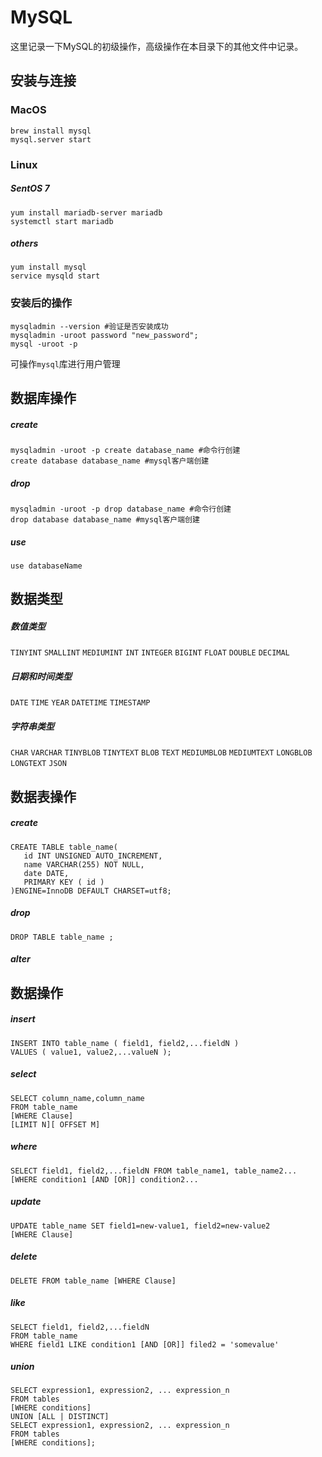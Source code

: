 # MySQL
这里记录一下MySQL的初级操作，高级操作在本目录下的其他文件中记录。

## 安装与连接

### MacOS
```
brew install mysql
mysql.server start
```

### Linux
##### SentOS 7
```
yum install mariadb-server mariadb
systemctl start mariadb
```
##### others
```
yum install mysql
service mysqld start
```
### 安装后的操作
```
mysqladmin --version #验证是否安装成功
mysqladmin -uroot password "new_password";
mysql -uroot -p
```
可操作`mysql`库进行用户管理

## 数据库操作
##### create 
```
mysqladmin -uroot -p create database_name #命令行创建
create database database_name #mysql客户端创建
```
##### drop
```
mysqladmin -uroot -p drop database_name #命令行创建
drop database database_name #mysql客户端创建
```
##### use
```
use databaseName
```

## 数据类型
##### 数值类型
`TINYINT` `SMALLINT` `MEDIUMINT` `INT` `INTEGER` `BIGINT` `FLOAT` `DOUBLE` `DECIMAL`
##### 日期和时间类型
`DATE` `TIME` `YEAR` `DATETIME` `TIMESTAMP`
##### 字符串类型
`CHAR` `VARCHAR` `TINYBLOB` `TINYTEXT` `BLOB` `TEXT` `MEDIUMBLOB` `MEDIUMTEXT` `LONGBLOB` `LONGTEXT` `JSON`

## 数据表操作
##### create
```
CREATE TABLE table_name(
   id INT UNSIGNED AUTO_INCREMENT,
   name VARCHAR(255) NOT NULL,
   date DATE,
   PRIMARY KEY ( id )
)ENGINE=InnoDB DEFAULT CHARSET=utf8;
```
##### drop
```
DROP TABLE table_name ;
```
##### alter

## 数据操作
##### insert
```
INSERT INTO table_name ( field1, field2,...fieldN )
VALUES ( value1, value2,...valueN );
```
##### select
```
SELECT column_name,column_name
FROM table_name
[WHERE Clause]
[LIMIT N][ OFFSET M]
```
##### where
```
SELECT field1, field2,...fieldN FROM table_name1, table_name2...
[WHERE condition1 [AND [OR]] condition2...
```
##### update
```
UPDATE table_name SET field1=new-value1, field2=new-value2
[WHERE Clause]
```
##### delete
```
DELETE FROM table_name [WHERE Clause]
```
##### like
```
SELECT field1, field2,...fieldN 
FROM table_name
WHERE field1 LIKE condition1 [AND [OR]] filed2 = 'somevalue'
```
##### union
```
SELECT expression1, expression2, ... expression_n
FROM tables
[WHERE conditions]
UNION [ALL | DISTINCT]
SELECT expression1, expression2, ... expression_n
FROM tables
[WHERE conditions];
```